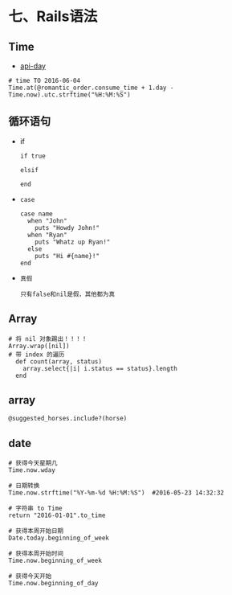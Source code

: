 # 七、Rails语法

## Time
- [api-day](http://stevenyue.com/blogs/date-time-datetime-in-ruby-and-rails/)
```
# time TO 2016-06-04
Time.at(@romantic_order.consume_time + 1.day - Time.now).utc.strftime("%H:%M:%S")
```

## 循环语句
- if
    ```
    if true

    elsif

    end
    ```

- `case`
    ```
    case name
      when "John"
        puts "Howdy John!"
      when "Ryan"
        puts "Whatz up Ryan!"
      else
        puts "Hi #{name}!"
    end
    ```

- `真假`
    ```
    只有false和nil是假，其他都为真
    ```

## Array

```
# 将 nil 对象踢出！！！！
Array.wrap([nil])
# 带 index 的遍历
  def count(array, status)
    array.select{|i| i.status == status}.length
  end
```

## array
```
@suggested_horses.include?(horse)
```

## date
```
# 获得今天星期几
Time.now.wday

# 日期转换
Time.now.strftime("%Y-%m-%d %H:%M:%S")  #2016-05-23 14:32:32

# 字符串 to Time
return "2016-01-01".to_time

# 获得本周开始日期
Date.today.beginning_of_week

# 获得本周开始时间
Time.now.beginning_of_week

# 获得今天开始
Time.now.beginning_of_day
```
